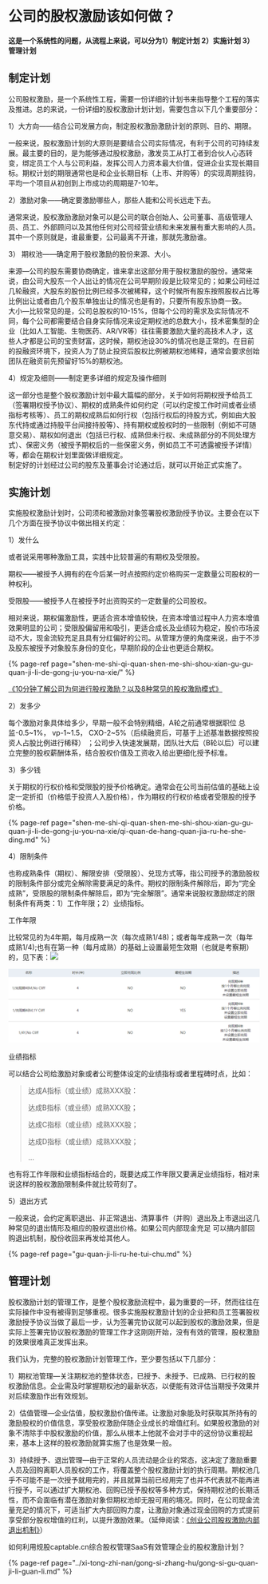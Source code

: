 # 公司的股权激励该如何做？

#### 这是一个系统性的问题，从流程上来说，可以分为1）制定计划 2）实施计划 3）管理计划

## 制定计划

公司股权激励，是一个系统性工程，需要一份详细的计划书来指导整个工程的落实及推进。总的来说，一份详细的股权激励计划计划，需要包含以下几个重要部分：

  
1）大方向——结合公司发展方向，制定股权激励激励计划的原则、目的、期限。

一般来说，股权激励计划的大原则是要结合公司实际情况，有利于公司的可持续发展。最主要的目的，是为能够通过股权激励，激发员工从打工者到合伙人心态转变，绑定员工个人与公司利益，发挥公司人力资本最大价值，促进企业实现长期目标。期权计划的期限通常也是和企业长期目标（上市、并购等）的实现周期挂钩，平均一个项目从初创到上市成功的周期是7-10年。  


2）激励对象——确定要激励哪些人，那些人能和公司长远走下去。

通常来说，股权激励激励对象可以是公司的联合创始人、公司董事、高级管理人员、员工、外部顾问以及其他任何对公司经营业绩和未来发展有重大影响的人员。其中一个原则就是，谁最重要，公司最离不开谁，那就先激励谁。  


3） 期权池——确定用于股权激励的股份来源、大小。

来源—公司的股东需要协商确定，谁来拿出这部分用于股权激励的股份。通常来说，由公司大股东一个人出让的情况在公司早期阶段是比较常见的；如果公司经过几轮融资，大股东的股份比例已经多次被稀释，这个时候所有股东按照股权占比等比例出让或者由几个股东单独出让的情况也是有的，只要所有股东协商一致。  
大小—比较常见的是，公司总股权的10-15%，但每个公司的需求及实际情况不同，每个公司都需要结合自身实际情况来设定期权池的总数大小，技术密集型的企业（比如人工智能、生物医药、AR/VR等）往往需要激励大量的高技术人才，这些人才都是公司的宝贵财富，这时候，期权池设30%的情况也是正常的。在目前的投融资环境下，投资人为了防止投资后股权比例被期权池稀释，通常会要求创始团队在融资前先预留好15%的期权池。

  
4）规定及细则——制定更多详细的规定及操作细则

这一部分也是整个股权激励计划中最大篇幅的部分，关于如何将期权授予给员工（签署期权授予协议）、期权的成熟条件如何约定（可以约定按工作时间或者业绩指标考核等）、员工的期权成熟后如何行权（包括行权后的持股方式，例如由大股东代持或通过持股平台间接持股等）、持有期权或股权时的一些限制（例如不可随意交易）、期权如何退出（包括已行权、成熟但未行权、未成熟部分的不同处理方式）、保密义务（被授予期权后的一些保密义务，例如员工不可透露被授予详情）等，都会在期权计划里面做详细规定。  
制定好的计划经过公司的股东及董事会讨论通过后，就可以开始正式实施了。

## 实施计划

实施股权激励计划时，公司须和被激励对象签署股权激励授予协议。主要会在以下几个方面在授予协议中做出相关约定：

1）发什么

或者说采用哪种激励工具，实践中比较普遍的有期权及受限股。

期权——被授予人拥有的在今后某一时点按照约定价格购买一定数量公司股权的一种权利。

受限股——被授予人在被授予时出资购买的一定数量的公司股权。

相对来说，期权偏激励性，更适合资本增值较快，在资本增值过程中人力资本增值效果明显的公司；受限股偏留用和吸引，更适合成长及业绩较为稳定，股价市场波动不大，现金流较充足且具有分红偏好的公司。从管理方便的角度来说，由于不涉及股东被授予对象股东身份的变化，早期阶段的企业也更适合期权。

{% page-ref page="shen-me-shi-qi-quan-shen-me-shi-shou-xian-gu-gu-quan-ji-li-de-gong-ju-you-na-xie/" %}

[《10分钟了解公司为何进行股权激励？以及8种常见的股权激励模式》](https://mp.weixin.qq.com/s/npJmUbtgXeBmwnx8Kw_ZqQ)  


2）发多少

每个激励对象具体给多少，早期一般不会特别精细，A轮之前通常根据职位 总监-0.5~1%， vp-1~1.5， CXO-2~5%（后续融资后，可基于上述基准数据按照投资人占股比例进行稀释） ；公司步入快速发展期，团队壮大后（B轮以后）可以建立完整的股权薪酬体系，结合股权价值及工资收入给出更细化授予标准。

3）多少钱

关于期权的行权价格和受限股的授予价格确定。通常会在公司当前估值的基础上设定一定折扣（价格低于投资人入股价格），作为期权的行权价格或者受限股的授予价格。

{% page-ref page="shen-me-shi-qi-quan-shen-me-shi-shou-xian-gu-gu-quan-ji-li-de-gong-ju-you-na-xie/qi-quan-de-hang-quan-jia-ru-he-she-ding.md" %}



4）限制条件

也称成熟条件（期权）、解限安排（受限股）、兑现方式等，指公司授予的激励股权的限制条件部分或完全解除需要满足的条件。期权的限制条件解除后，即为“完全成熟”，受限股的限制条件解除后，即为“完全解限”。通常来说股权激励绑定的限制条件有两类：1）工作年限；2）业绩指标。

工作年限

比较常见的为4年期，每月成熟一次（每次成熟1/48\)；或者每年成熟一次（每年成熟1/4\);也有在第一种（每月成熟）的基础上设置最短生效期（也就是考察期）的，见下表：![](file:///C:/Users/lukas/AppData/Local/YNote/data/weixinobU7VjjhNqketxUaoUXVapfQmTbo/88c7f6e680cd42ce8531b409283e60a3/clipboard.png)

![](../.gitbook/assets/image%20%2897%29.png)

业绩指标

可以结合公司给激励对象或者公司整体设定的业绩指标或者里程碑时点，比如：

> 达成A指标（或业绩）成熟XXX股：
>
> 达成B指标（或业绩）成熟XXX股；
>
> 达成C指标（或业绩）成熟XXX股；
>
> 达成D指标（或业绩）成熟XXX股；
>
> ...

  
也有将工作年限和业绩指标结合的，既要达成工作年限又要满足业绩指标，相对来说这样的股权激励限制条件就比较苛刻了。  


5）退出方式

一般来说，会约定离职退出、非正常退出、清算事件（并购）退出及上市退出这几种常见的退出情形及相应的股权退出价格。如果公司内部现金充足 可以搞内部回购退出机制，股份收回来再发给其他人。

{% page-ref page="gu-quan-ji-li-ru-he-tui-chu.md" %}

  


## 管理计划

股权激励计划的管理工作，是整个股权激励流程中，最为重要的一环，然而往往在实际操作中没有被得到足够重视。很多实施股权激励计划的企业把和员工签署股权激励授予协议当做了最后一步，认为签署完协议就可以起到股权的激励效果，但是实际上签署完协议股权激励的管理工作才这刚刚开始，没有有效的管理，股权激励的效果很难真正发挥出来。

我们认为，完整的股权激励计划管理工作，至少要包括以下几部分：

1）期权池管理—关注期权池的整体状态，已授予、未授予、已成熟、已行权的股权激励信息。企业需及时掌握期权池的最新状态，以便能有效评估当期授予效果并对后续激励作出有效规划。

2）估值管理—企业估值，股权激励价值传递。让激励对象能及时获取其所持有的激励股权的价值信息，享受股权激励伴随企业成长的增值红利。如果股权激励的对象不清除手中股权激励的价值，那么从根本上他就不会对手中的这份协议重视起来，基本上这样的股权激励就算实施了也是效果一般。

3）持续授予、退出管理—由于正常的人员流动是企业的常态，这决定了激励重要人员及回购离职人员股权的工作，将覆盖整个股权激励计划的执行周期。期权池几乎不可能不是一次授予就用完的，并且就算当前已经用完了也并不代表就不能再进行授予，可以通过扩大期权池、回购已授予股权等多种方式，保持期权池的长期活性，而不会面临有潜在激励对象但期权池却无股可用的境况。同时，在公司现金流量充足的情况下，可适当扩大内部回购力度，让激励对象通过现金回购的方式提前享受部分股权增值的红利，以提升激励效果。（延伸阅读：[《创业公司股权激励内部退出机制》](https://zhuanlan.zhihu.com/p/47891456)）

如何利用规股captable.cn综合股权管理SaaS有效管理企业的股权激励计划？

{% page-ref page="../xi-tong-zhi-nan/gong-si-zhang-hu/gong-si-gu-quan-ji-li-guan-li.md" %}



